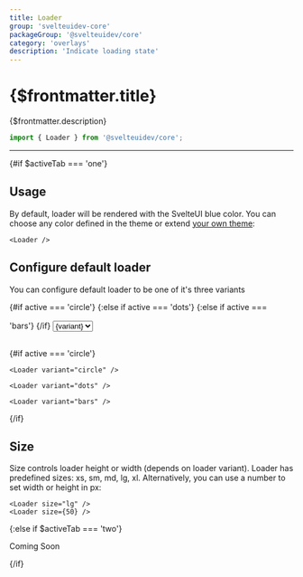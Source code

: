 ```yaml
---
title: Loader
group: 'svelteuidev-core'
packageGroup: '@svelteuidev/core'
category: 'overlays'
description: 'Indicate loading state'
---
```


<script lang='ts'>
	// import APIDocs from '$components/Test/APIDocs/APIDocs.svelte'
	import { Loader } from '@svelteuidev/core'
	import {DocTabs, activeTab} from '$lib/components'

    let variants = ['circle', 'dots', 'bars'];
	let selected;

	$: active = selected;
</script>

# {$frontmatter.title}

{$frontmatter.description}

```ts
import { Loader } from '@svelteuidev/core';
```

<DocTabs />

<hr>
<!-- Top Section -->

{#if $activeTab === 'one'}

## Usage

By default, loader will be rendered with the SvelteUI blue color.
You can choose any color defined in the theme or extend [your own theme](/docs/theming/create-styles):

<Loader />

```svelte|title=Loader|copy
<Loader />
```

## Configure default loader

You can configure default loader to be one of it's three variants

<div>
	{#if active === 'circle'}
		<Loader variant="circle" />
	{:else if active === 'dots'}
		<Loader variant="dots" />
	{:else if active === 'bars'}
		<Loader variant="bars" />
	{/if}
	<select
		style="margin-bottom: 1rem; margin-top: 1rem;"
		bind:value={selected}
		on:change={() => console.log(selected)}
		class="bg-gray-50 border border-gray-300 text-gray-900 text-sm rounded-lg focus:ring-blue-500 focus:border-blue-500 block w-full p-2.5 dark:bg-gray-700 dark:border-gray-600 dark:placeholder-gray-400 dark:text-white dark:focus:ring-blue-500 dark:focus:border-blue-500"
	>
		{#each variants as variant}
			<option value={variant}>{variant}</option>
		{/each}
	</select>
</div>

{#if active === 'circle'}

```svelte|title=Loader|copy
<Loader variant="circle" />

<Loader variant="dots" />

<Loader variant="bars" />
```

{/if}

## Size

Size controls loader height or width (depends on loader variant). Loader has predefined sizes: xs, sm, md, lg, xl.
Alternatively, you can use a number to set width or height in px:

<Loader size="lg" />
<Loader size={50} />

```svelte|title=Loader|copy
<Loader size="lg" />
<Loader size={50} />
```

{:else if $activeTab === 'two'}

<!-- <APIDocs manualForward {data} /> -->

Coming Soon

{/if}
